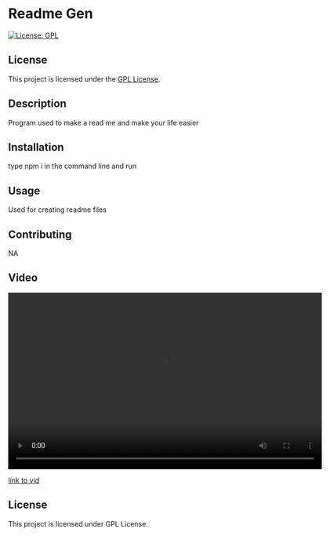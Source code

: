 # Readme Gen

  [![License: GPL](https://img.shields.io/badge/License-GPL-blue.svg)](https://www.gnu.org/licenses/gpl-3.0)

  ## License
  This project is licensed under the [GPL License]((https://www.gnu.org/licenses/gpl-3.0)).

## Description

  Program used to make a read me and make your life easier

## Installation

  type npm i in the command line and run

## Usage

  Used for creating readme files

## Contributing

  NA

## Video

<video width="640" height="360" controls>
  <source src="/assets/readme.mp4" type="video/mp4">
</video>

  [link to vid](/assets/readme.mp4)

## License

  This project is licensed under GPL License.
